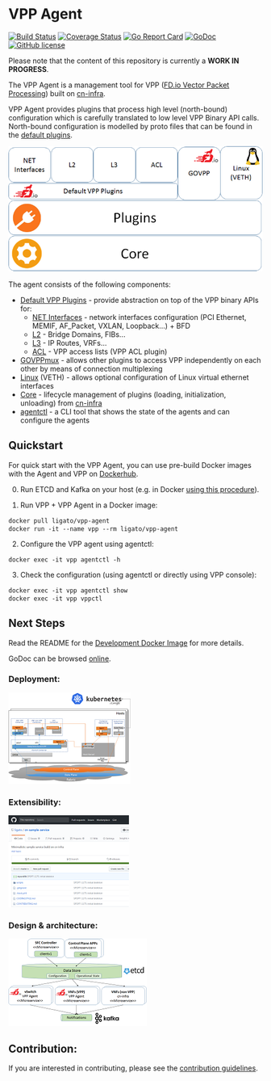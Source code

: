 # VPP Agent

[![Build Status](https://travis-ci.org/ligato/vpp-agent.svg?branch=master)](https://travis-ci.org/ligato/vpp-agent)
[![Coverage Status](https://coveralls.io/repos/github/ligato/vpp-agent/badge.svg?branch=master)](https://coveralls.io/github/ligato/vpp-agent?branch=master)
[![Go Report Card](https://goreportcard.com/badge/github.com/ligato/vpp-agent)](https://goreportcard.com/report/github.com/ligato/vpp-agent)
[![GoDoc](https://godoc.org/github.com/ligato/vpp-agent?status.svg)](https://godoc.org/github.com/ligato/vpp-agent)
[![GitHub license](https://img.shields.io/badge/license-Apache%20license%202.0-blue.svg)](https://github.com/ligato/vpp-agent/blob/master/LICENSE)

Please note that the content of this repository is currently a **WORK IN PROGRESS**.

The VPP Agent is a management tool for VPP ([FD.io Vector Packet Processing](https://fd.io/)) 
built on [cn-infra](https://github.com/ligato/cn-infra).

VPP Agent provides plugins that process high level (north-bound) configuration which 
is carefully translated to low level VPP Binary API calls. North-bound configuration
is modelled by proto files that can be found in the [default plugins](defaultplugins).

![vpp agent plugins](docs/imgs/vpp_agent_plugins.png "VPP Agent Plugins on top of cn-infra")

The agent consists of the following components:
* [Default VPP Plugins](defaultplugins) - provide abstraction on top of the VPP binary APIs for:
  * [NET Interfaces](defaultplugins/ifplugin) - network interfaces configuration (PCI Ethernet, MEMIF, AF_Packet, VXLAN, Loopback...) + BFD
  * [L2](defaultplugins/l2plugin) - Bridge Domains, FIBs...
  * [L3](defaultplugins/l3plugin) - IP Routes, VRFs...
  * [ACL](defaultplugins/aclplugin) - VPP access lists (VPP ACL plugin)
* [GOVPPmux](govppmux) - allows other plugins to access VPP independently on each other by means of connection multiplexing
* [Linux](linuxplugin) (VETH) - allows optional configuration of Linux virtual ethernet interfaces
* [Core](https://github.com/ligato/cn-infra/tree/master/core) - lifecycle management of plugins (loading, initialization, unloading) from [cn-infra](https://github.com/ligato/cn-infra)
* [agentctl](cmd/agentctl) - a CLI tool that shows the state of the agents and can configure the agents

## Quickstart
For quick start with the VPP Agent, you can use pre-build Docker images with the Agent and VPP
on [Dockerhub](https://hub.docker.com/r/ligato/vpp-agent/).

0. Run ETCD and Kafka on your host (e.g. in Docker [using this procedure](docker/dev_vpp_agent/README.md#running-etcd-server-on-local-host)).

1. Run VPP + VPP Agent in a Docker image:
```
docker pull ligato/vpp-agent
docker run -it --name vpp --rm ligato/vpp-agent
```

2. Configure the VPP agent using agentctl:
```
docker exec -it vpp agentctl -h
```

3. Check the configuration (using agentctl or directly using VPP console):
```
docker exec -it vpp agentctl show
docker exec -it vpp vppctl
```

## Next Steps
Read the README for the [Development Docker Image](docker/dev_vpp_agent/README.md) for more details.

GoDoc can be browsed [online](https://godoc.org/github.com/ligato/vpp-agent).

### Deployment:
[![K8s integration](docs/imgs/k8s_deployment_thumb.png "VPP Agent - K8s integration")](docs/Deployment.md)

### Extensibility:
[![VPP Agent Extensibility](docs/imgs/extensibility_thumb.png "VPP Agent - example of extensibility")](https://github.com/ligato/cn-sample-service)

### Design & architecture:
[![VPP agent 10.000 feet](docs/imgs/vpp_agent_10K_feet_thumb.png "VPP Agent - 10.000 feet view on the architecture")](docs/Design.md)


## Contribution:
If you are interested in contributing, please see the [contribution guidelines](CONTRIBUTING.md).
